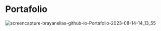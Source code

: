 # Portafolio
![screencapture-brayanelias-github-io-Portafolio-2023-08-14-14_13_55](https://github.com/BrayanElias/Portafolio/assets/85414364/e220dd74-871e-477c-9bab-8f70e32bca40)
